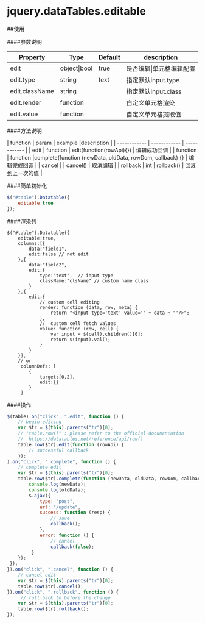 # jquery.dataTables.editable

##使用

####参数说明

| Property  |Type   |  Default |  description |
| ------------ | ------------ | ------------ | ------------ |
|  edit |object&#124;bool  | true  |是否编辑&#124;单元格编辑配置   |
|  edit.type |string |text   | 指定默认input.type   |
|  edit.className |string   |   |指定默认input.class   |
|  edit.render |function   |  |自定义单元格渲染   |
|  edit.value |function   |   |自定义单元格提取值   |

####方法说明

| function  |  param |  example |description |
| ------------ | ------------ | ------------ |
| edit  |  function | edit(function(rowApi){})   |  编辑成功回调 |
| function  |  function |complete(function (newData, oldData, rowDom, callback) {}  |  编辑完成回调 |
| cancel   |   | cancel() |  取消编辑 |
| rollback  |  int | rollback() |  回滚到上一次的值 |

####简单初始化

```javascript
$("#table").Datatable({
	editable:true
});
```

####渲染列

```javsscript
$("#table").Datatable({
	editable:true,
	columns:[{
		data:"field1",
		edit:false // not edit
	},{
		data:"field2",
		edit:{
			type:"text",  // input type
			className:"clsName" // custom name class
		}
	},{
		edit:{
			// custom cell editing
			render: function (data, row, meta) {
				return "<input type='text' value='" + data + "'/>";
			},
			//  custom cell fetch values
			value: function (row, cell) {
				var input = $(cell).children()[0];
				return $(input).val();
			}
		}
	}],
	// or
	 columnDefs: [
	 	{
			target:[0,2],
			edit:{}
		}
	 ]
```

####操作

```javascript
$(table).on("click", ".edit", function () {
	// begin editing
	var $tr = $(this).parents("tr")[0];
	// "table.row()" : please refer to the official documentation 
	//  https://datatables.net/reference/api/row()
	table.row($tr).edit(function (rowApi) {
		// successful callback
	});
).on("click", ".complete", function () {
 	// complete edit
 	var $tr = $(this).parents("tr")[0];
 	table.row($tr).complete(function (newData, oldData, rowDom, callback) {
		console.log(newData);
		console.log(oldData);
		$.ajax({
		 	type: "post",
		 	url: "/update",
		 	success: function (resp) {
				// save
				callback();
		 	},
		 	error: function () {
				// cancel
				callback(false);
		 }
	});
 });
}).on("click", ".cancel", function () {
	// cancel edit
	var $tr = $(this).parents("tr")[0];
	table.row($tr).cancel();
}).on("click", ".rollback", function () {
	 // roll back to before the change
 	var $tr = $(this).parents("tr")[0];
 	table.row($tr).rollback();
});
```

